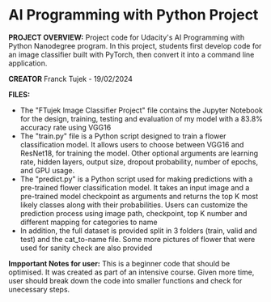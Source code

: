 # AI Programming with Python Project

**PROJECT OVERVIEW:**
Project code for Udacity's AI Programming with Python Nanodegree program. In this project, students first develop code for an image classifier built with PyTorch, then convert it into a command line application.

**CREATOR**
Franck Tujek - 19/02/2024

**FILES:**
- The "FTujek Image Classifier Project" file contains the Jupyter Notebook for the design, training, testing and evaluation of my model with a 83.8% accuracy rate using VGG16
- The "train.py" file is a Python script designed to train a flower classification model. It allows users to choose between VGG16 and ResNet18, for training the model. Other optional arguments are learning rate, hidden layers, output size, dropout probability, number of epochs, and GPU usage.
- The "predict.py" is a Python script used for making predictions with a pre-trained flower classification model. It takes an input image and a pre-trained model checkpoint as arguments and returns the top K most likely classes along with their probabilities. Users can customize the prediction process using image path, checkpoint, top K number and different mapping for categories to name
- In addition, the full dataset is provided split in 3 folders (train, valid and test) and the cat_to-name file. Some more pictures of flower that were used for sanity check are also provided

**Impportant Notes for user:**
This is a beginner code that should be optimised. It was created as part of an intensive course. Given more time, user should break down the code into smaller functions and check for unecessary steps. 
